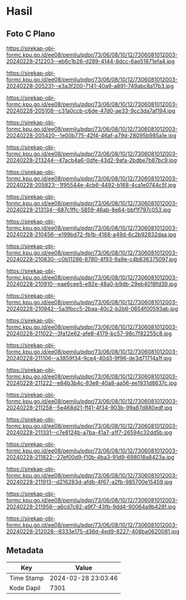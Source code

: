 # Hasil

## Foto C Plano

https://sirekap-obj-formc.kpu.go.id/ee08/pemilu/pdpr/73/06/08/10/12/7306081012003-20240228-212203--eb6c1b26-d289-4144-8dcc-6ae51871efa4.jpg

https://sirekap-obj-formc.kpu.go.id/ee08/pemilu/pdpr/73/06/08/10/12/7306081012003-20240228-205231--e3a3f200-7141-40a9-a891-749abc8a17b3.jpg

https://sirekap-obj-formc.kpu.go.id/ee08/pemilu/pdpr/73/06/08/10/12/7306081012003-20240228-205108--c31a0ccb-c6de-47d0-ae33-9cc3da7af194.jpg

https://sirekap-obj-formc.kpu.go.id/ee08/pemilu/pdpr/73/06/08/10/12/7306081012003-20240228-205420--1e00b775-42f4-46af-a79d-28095b985a1e.jpg

https://sirekap-obj-formc.kpu.go.id/ee08/pemilu/pdpr/73/06/08/10/12/7306081012003-20240228-213244--47acb4a6-0dfe-43d2-9afa-2bdbe7b87bc9.jpg

https://sirekap-obj-formc.kpu.go.id/ee08/pemilu/pdpr/73/06/08/10/12/7306081012003-20240228-205823--1f95544e-4cb6-4492-b168-4ca1e0744c5f.jpg

https://sirekap-obj-formc.kpu.go.id/ee08/pemilu/pdpr/73/06/08/10/12/7306081012003-20240228-213134--687c1ffc-5859-46ab-8e64-bbf1f797c053.jpg

https://sirekap-obj-formc.kpu.go.id/ee08/pemilu/pdpr/73/06/08/10/12/7306081012003-20240228-210456--e199bd72-fb1b-4168-a49d-6c2b92832daa.jpg

https://sirekap-obj-formc.kpu.go.id/ee08/pemilu/pdpr/73/06/08/10/12/7306081012003-20240228-210830--c0b11286-8780-4f93-9a9e-c4b836375097.jpg

https://sirekap-obj-formc.kpu.go.id/ee08/pemilu/pdpr/73/06/08/10/12/7306081012003-20240228-210910--eae6cee5-e92e-48a0-b9db-29eb4018fd39.jpg

https://sirekap-obj-formc.kpu.go.id/ee08/pemilu/pdpr/73/06/08/10/12/7306081012003-20240228-210942--5a3fbcc5-2baa-40c2-b2b6-0654f00593ab.jpg

https://sirekap-obj-formc.kpu.go.id/ee08/pemilu/pdpr/73/06/08/10/12/7306081012003-20240228-211022--3fa12e62-afe8-4179-bc57-98c7f82255c8.jpg

https://sirekap-obj-formc.kpu.go.id/ee08/pemilu/pdpr/73/06/08/10/12/7306081012003-20240228-211106--a3859f34-9ce4-40d3-9f96-de3d71714a1f.jpg

https://sirekap-obj-formc.kpu.go.id/ee08/pemilu/pdpr/73/06/08/10/12/7306081012003-20240228-211222--e84b3b4c-83e8-40a8-aa56-ee1931d8637c.jpg

https://sirekap-obj-formc.kpu.go.id/ee08/pemilu/pdpr/73/06/08/10/12/7306081012003-20240228-211258--5e468d21-ff41-4f34-903b-99a87d880edf.jpg

https://sirekap-obj-formc.kpu.go.id/ee08/pemilu/pdpr/73/06/08/10/12/7306081012003-20240228-211331--c7e8124b-a7ba-41a7-a1f7-26594c32dd5b.jpg

https://sirekap-obj-formc.kpu.go.id/ee08/pemilu/pdpr/73/06/08/10/12/7306081012003-20240228-211822--27ef00d9-f10b-4ba3-91d9-698018a8423a.jpg

https://sirekap-obj-formc.kpu.go.id/ee08/pemilu/pdpr/73/06/08/10/12/7306081012003-20240228-211913--d216283d-afdb-4f67-a2fb-985700e15459.jpg

https://sirekap-obj-formc.kpu.go.id/ee08/pemilu/pdpr/73/06/08/10/12/7306081012003-20240228-211956--a6cd7c82-a9f7-43fb-9dd4-90064a9b428f.jpg

https://sirekap-obj-formc.kpu.go.id/ee08/pemilu/pdpr/73/06/08/10/12/7306081012003-20240228-212028--8333e175-d36d-4ed9-8227-408ba0620081.jpg


## Metadata

| Key        | Value               |
| ---------- | ------------------- |
| Time Stamp | 2024-02-28 23:03:46 |
| Kode Dapil | 7301                |



